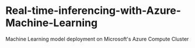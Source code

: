 # Real-time-inferencing-with-Azure-Machine-Learning
Machine Learning model deployment on Microsoft's Azure Compute Cluster

